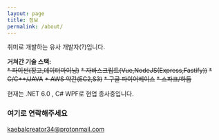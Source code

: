 ```yaml
---
layout: page
title: 정보
permalink: /about/
---
```


취미로 개발하는 유사 개발자(?)입니다.

__거쳐간 기술 스택:__  
~~* 파이썬(장고,데이터마이닝)~~
~~* 자바스크립트(Vue,NodeJS(Express,Fastify))~~
~~* C/C++/JAVA~~
~~* AWS 약간(EC2,S3)~~
~~* 구글 파이어베이스~~
~~* 스파크/하둡~~

현재는 .NET 6.0 , C# WPF로 현업 종사중입니다.

### 여기로 연락해주세요

[kaebalcreator34@protonmail.com](mailto:kaebalcreator34@protonmail.com)
